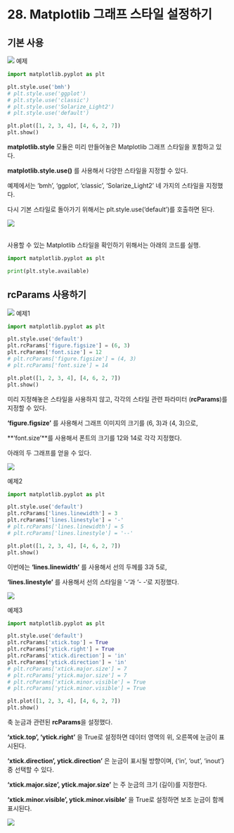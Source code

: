 # 28. Matplotlib 그래프 스타일 설정하기
## 기본 사용
![](Images/2023-05-07-14-15-30.png)
예제  
```python
import matplotlib.pyplot as plt

plt.style.use('bmh')
# plt.style.use('ggplot')
# plt.style.use('classic')
# plt.style.use('Solarize_Light2')
# plt.style.use('default')

plt.plot([1, 2, 3, 4], [4, 6, 2, 7])
plt.show()
```
**matplotlib.style** 모듈은 미리 만들어놓은 Matplotlib 그래프 스타일을 포함하고 있다.

**matplotlib.style.use()** 를 사용해서 다양한 스타일을 지정할 수 있다.

예제에서는 ‘bmh’, ‘ggplot’, ‘classic’, ‘Solarize_Light2’ 네 가지의 스타일을 지정했다.

다시 기본 스타일로 돌아가기 위해서는 plt.style.use(‘default’)를 호출하면 된다.

![](Images/2023-05-07-14-16-42.png)

<br>
사용할 수 있는 Matplotlib 스타일을 확인하기 위해서는 아래의 코드를 실행.

```python
import matplotlib.pyplot as plt

print(plt.style.available)
```

## rcParams 사용하기
![](Images/2023-05-07-14-17-39.png)
예제1  
```python
import matplotlib.pyplot as plt

plt.style.use('default')
plt.rcParams['figure.figsize'] = (6, 3)
plt.rcParams['font.size'] = 12
# plt.rcParams['figure.figsize'] = (4, 3)
# plt.rcParams['font.size'] = 14

plt.plot([1, 2, 3, 4], [4, 6, 2, 7])
plt.show()
```
미리 지정해놓은 스타일을 사용하지 않고, 각각의 스타일 관련 파라미터 (**rcParams**)를 지정할 수 있다.

**‘figure.figsize’** 를 사용해서 그래프 이미지의 크기를 (6, 3)과 (4, 3)으로,

**‘font.size’**를 사용해서 폰트의 크기를 12와 14로 각각 지정했다.

아래의 두 그래프를 얻을 수 있다.

![](Images/2023-05-07-14-18-40.png)

예제2  
```python
import matplotlib.pyplot as plt

plt.style.use('default')
plt.rcParams['lines.linewidth'] = 3
plt.rcParams['lines.linestyle'] = '-'
# plt.rcParams['lines.linewidth'] = 5
# plt.rcParams['lines.linestyle'] = '--'

plt.plot([1, 2, 3, 4], [4, 6, 2, 7])
plt.show()
```
이번에는 **‘lines.linewidth’** 를 사용해서 선의 두께를 3과 5로,

**‘lines.linestyle’** 를 사용해서 선의 스타일을 ‘-‘과 ‘- -‘로 지정했다.  

![](Images/2023-05-07-14-19-56.png)

예제3  
```python
import matplotlib.pyplot as plt

plt.style.use('default')
plt.rcParams['xtick.top'] = True
plt.rcParams['ytick.right'] = True
plt.rcParams['xtick.direction'] = 'in'
plt.rcParams['ytick.direction'] = 'in'
# plt.rcParams['xtick.major.size'] = 7
# plt.rcParams['ytick.major.size'] = 7
# plt.rcParams['xtick.minor.visible'] = True
# plt.rcParams['ytick.minor.visible'] = True

plt.plot([1, 2, 3, 4], [4, 6, 2, 7])
plt.show()
```
축 눈금과 관련된 **rcParams**을 설정했다.

**‘xtick.top’, ‘ytick.right’** 을 True로 설정하면 데이터 영역의 위, 오른쪽에 눈금이 표시된다.

**‘xtick.direction’, ytick.direction’** 은 눈금이 표시될 방향이며, {‘in’, ‘out’, ‘inout’} 중 선택할 수 있다.

**‘xtick.major.size’, ytick.major.size’** 는 주 눈금의 크기 (길이)를 지정한다.

**‘xtick.minor.visible’, ytick.minor.visible’** 을 True로 설정하면 보조 눈금이 함께 표시된다.

![](Images/2023-05-07-14-21-40.png)